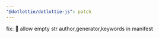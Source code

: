 ```yaml
---
"@dotlottie/dotlottie-js": patch
---
```


fix: 🐛 allow empty str author,generator,keywords in manifest
